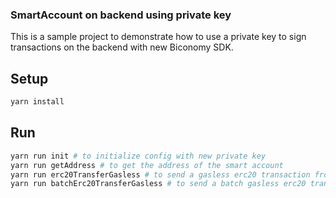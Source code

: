 ### SmartAccount on backend using private key

This is a sample project to demonstrate how to use a private key to sign transactions on the backend with new Biconomy SDK.

## Setup

```bash
yarn install
```

## Run

```bash
yarn run init # to initialize config with new private key
yarn run getAddress # to get the address of the smart account
yarn run erc20TransferGasless # to send a gasless erc20 transaction from the smart account
yarn run batchErc20TransferGasless # to send a batch gasless erc20 transaction from the smart account
```
